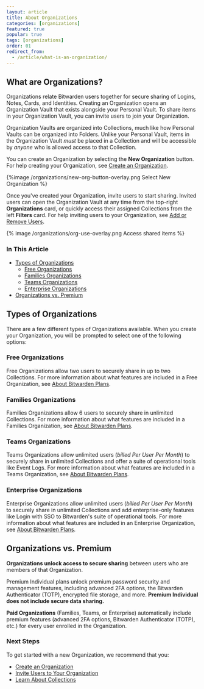 ```yaml
---
layout: article
title: About Organizations
categories: [organizations]
featured: true
popular: true
tags: [organizations]
order: 01
redirect_from:
  - /article/what-is-an-organization/
---
```


## What are Organizations?

Organizations relate Bitwarden users together for secure sharing of Logins, Notes, Cards, and Identities. Creating an Organization opens an Organization Vault that exists alongside your Personal Vault. To share items in your Organization Vault, you can invite users to join your Organization.

Organization Vaults are organized into Collections, much like how Personal Vaults can be organized into Folders. Unlike your Personal Vault, items in the Organization Vault *must* be placed in a Collection and will be accessible by *anyone* who is allowed access to that Collection.

You can create an Organization by selecting the **New Organization** button. For help creating your Organization, see [Create an Organization](https://bitwarden.com/help/article/create-an-organization/).

{%image /organizations/new-org-button-overlay.png Select New Organization %}

Once you've created your Organization, invite users to start sharing. Invited users can open the Organization Vault at any time from the top-right **Organizations** card, or quickly access their assigned Collections from the left **Filters** card. For help inviting users to your Organization, see [Add or Remove Users](https://bitwarden.com/help/article/managing-users/).

{% image /organizations/org-use-overlay.png Access shared items %}

### In This Article
- [Types of Organizations](#types-of-organizations)
  - [Free Organizations](#free-organizations)
  - [Families Organizations](#families-organizations)
  - [Teams Organizations](#teams-organizations)
  - [Enterprise Organizations](#enterprise-organizations)
- [Organizations vs. Premium](#organizations-vs-premium)

## Types of Organizations

There are a few different types of Organizations available. When you create your Organization, you will be prompted to select one of the following options:

### Free Organizations
Free Organizations allow two users to securely share in up to two Collections. For more information about what features are included in a Free Organization, see [About Bitwarden Plans](https://bitwarden.com/help/article/about-bitwarden-plans/#free-organizations).

### Families Organizations
Families Organizations allow 6 users to securely share in unlimited Collections. For more information about what features are included in a Families Organization, see [About Bitwarden Plans](https://bitwarden.com/help/article/about-bitwarden-plans/#families-organizations).

### Teams Organizations
Teams Organizations allow unlimited users (*billed Per User Per Month*) to securely share in unlimited Collections and offer a suite of operational tools like Event Logs. For more information about what features are included in a Teams Organization, see [About Bitwarden Plans](https://bitwarden.com/help/article/about-bitwarden-plans/#teams-organizations).

### Enterprise Organizations
Enterprise Organizations allow unlimited users (*billed Per User Per Month*) to securely share in unlimited Collections and add enterprise-only features like Login with SSO to Bitwarden's suite of operational tools. For more information about what features are included in an Enterprise Organization, see [About Bitwarden Plans](https://bitwarden.com/help/article/about-bitwarden-plans/#enterprise-organizations).

## Organizations vs. Premium

**Organizations unlock access to secure sharing** between users who are members of that Organization.

Premium Individual plans unlock premium password security and management features, including advanced 2FA options, the Bitwarden Authenticator (TOTP), encrypted file storage, and more. **Premium Individual does not include secure data sharing.**

**Paid Organizations** (Families, Teams, or Enterprise) automatically include premium features (advanced 2FA options, Bitwarden Authenticator (TOTP), etc.) for every user enrolled in the Organization.

### Next Steps

To get started with a new Organization, we recommend that you:

- [Create an Organization](https://bitwarden.com/help/article/create-an-organization/)
- [Invite Users to Your Organization](https://bitwarden.com/help/article/managing-users/)
- [Learn About Collections](https://bitwarden.com/help/article/about-collections/)
